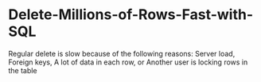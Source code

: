 # Delete-Millions-of-Rows-Fast-with-SQL
Regular delete is slow because of the following reasons:  Server load,  Foreign keys, A lot of data in each row, or Another user is locking rows in the table
